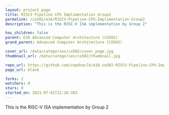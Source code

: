 ```yaml
---
layout: project_page
title: RISCV Pipeline CPU Implimentation Group2
permalink: /co502/e16/RISCV-Pipeline-CPU-Implimentation-Group2
description: "This is the RISC-V ISA implementation by Group 2"

has_children: false
parent: E16 Advanced Computer Architecture (CO502)
grand_parent: Advanced Computer Architecture (CO502)

cover_url: /data/categories/co502/cover_page.jpg
thumbnail_url: /data/categories/co502/thumbnail.jpg

repo_url: https://github.com/cepdnaclk/e16-co502-RISCV-Pipeline-CPU-Implimentation-Group2
page_url: blank

forks: 2
watchers: 0
stars: 0
started_on: 2021-07-01T12:26:38Z
---
```

This is the RISC-V ISA implementation by Group 2

